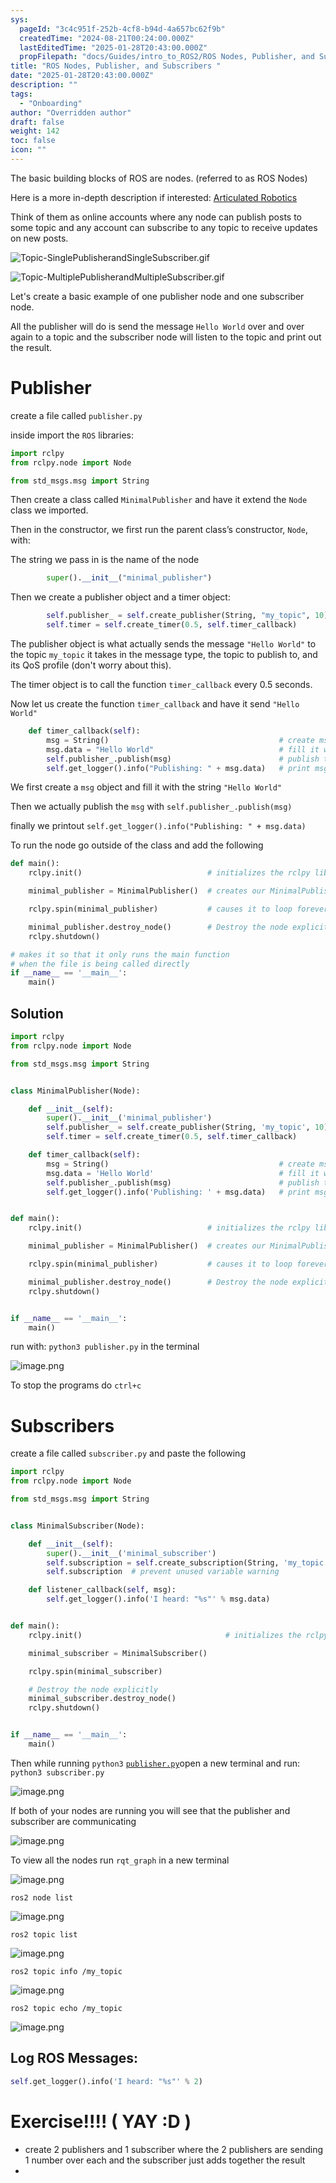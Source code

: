 ```yaml
---
sys:
  pageId: "3c4c951f-252b-4cf8-b94d-4a657bc62f9b"
  createdTime: "2024-08-21T00:24:00.000Z"
  lastEditedTime: "2025-01-28T20:43:00.000Z"
  propFilepath: "docs/Guides/intro_to_ROS2/ROS Nodes, Publisher, and Subscribers .md"
title: "ROS Nodes, Publisher, and Subscribers "
date: "2025-01-28T20:43:00.000Z"
description: ""
tags:
  - "Onboarding"
author: "Overridden author"
draft: false
weight: 142
toc: false
icon: ""
---
```


The basic building blocks of ROS are nodes. (referred to as ROS Nodes)

Here is a more in-depth description if interested: [Articulated Robotics](https://articulatedrobotics.xyz/tutorials/ready-for-ros/ros-overview#2-nodes)

Think of them as online accounts where any node can publish posts to some topic and any account can subscribe to any topic to receive updates on new posts.

![Topic-SinglePublisherandSingleSubscriber.gif](https://docs.ros.org/en/humble/_images/Topic-SinglePublisherandSingleSubscriber.gif)

![Topic-MultiplePublisherandMultipleSubscriber.gif](https://docs.ros.org/en/humble/_images/Topic-MultiplePublisherandMultipleSubscriber.gif)

Let's create a basic example of one publisher node and one subscriber node.

All the publisher will do is send the message `Hello World` over and over again to a topic and the subscriber node will listen to the topic and print out the result.

# Publisher

create a file called `publisher.py` 

inside import the `ROS` libraries:

```python
import rclpy
from rclpy.node import Node

from std_msgs.msg import String
```

Then create a class called `MinimalPublisher` and have it extend the `Node` class we imported.

Then in the constructor, we first run the parent class’s constructor, `Node`, with:

The string we pass in is the name of the node

```python
        super().__init__("minimal_publisher")
```

Then we create a publisher object and a timer object:

```python
        self.publisher_ = self.create_publisher(String, "my_topic", 10)
        self.timer = self.create_timer(0.5, self.timer_callback)
```

The publisher object is what actually sends the message `"Hello World"` to the topic `my_topic` it takes in the message type, the topic to publish to, and its QoS profile (don't worry about this).

The timer object is to call the function `timer_callback` every 0.5 seconds.

Now let us create the function `timer_callback` and have it send `"Hello World"`

```python
    def timer_callback(self):
        msg = String()                                      # create msg object
        msg.data = "Hello World"                            # fill it with data
        self.publisher_.publish(msg)                        # publish the message
        self.get_logger().info("Publishing: " + msg.data)   # print msg
```

We first create a `msg` object and fill it with the string `"Hello World"`

Then we actually publish the `msg` with `self.publisher_.publish(msg)`

finally we printout `self.get_logger().info("Publishing: " + msg.data)`

To run the node go outside of the class and add the following

```python
def main():
    rclpy.init()                            # initializes the rclpy library

    minimal_publisher = MinimalPublisher()  # creates our MinimalPublisher object

    rclpy.spin(minimal_publisher)           # causes it to loop forever

    minimal_publisher.destroy_node()        # Destroy the node explicitly
    rclpy.shutdown()

# makes it so that it only runs the main function
# when the file is being called directly
if __name__ == '__main__': 
    main()
```

## Solution

```python
import rclpy
from rclpy.node import Node

from std_msgs.msg import String


class MinimalPublisher(Node):

    def __init__(self):
        super().__init__('minimal_publisher')
        self.publisher_ = self.create_publisher(String, 'my_topic', 10)
        self.timer = self.create_timer(0.5, self.timer_callback)

    def timer_callback(self):
        msg = String()                                      # create msg object
        msg.data = 'Hello World'                            # fill it with data
        self.publisher_.publish(msg)                        # publish the message
        self.get_logger().info('Publishing: ' + msg.data)   # print msg


def main():
    rclpy.init()                            # initializes the rclpy library

    minimal_publisher = MinimalPublisher()  # creates our MinimalPublisher object

    rclpy.spin(minimal_publisher)           # causes it to loop forever

    minimal_publisher.destroy_node()        # Destroy the node explicitly
    rclpy.shutdown()


if __name__ == '__main__':
    main()
```

run with: `python3 publisher.py` in the terminal

![image.png](https://prod-files-secure.s3.us-west-2.amazonaws.com/d518164a-d88e-44d1-a4ee-3adb3bd8bce0/9214accb-ad5b-44f1-a31c-b3167c59138b/image.png?X-Amz-Algorithm=AWS4-HMAC-SHA256&X-Amz-Content-Sha256=UNSIGNED-PAYLOAD&X-Amz-Credential=ASIAZI2LB466UVK3ME77%2F20250329%2Fus-west-2%2Fs3%2Faws4_request&X-Amz-Date=20250329T140421Z&X-Amz-Expires=3600&X-Amz-Security-Token=IQoJb3JpZ2luX2VjEAwaCXVzLXdlc3QtMiJIMEYCIQC54IicMYZXkJ0WvXz8Rb%2FVG2Q4H8xQmmsj6ckNRwtJGAIhAKe0SUY11dHd3WEPk7vm0rVmz50jtMrG8ASNyvr27ZJeKv8DCHUQABoMNjM3NDIzMTgzODA1Igxe1MXwMrXh9I8aADAq3AMY1FM%2F5ii1sOYrMF2gLm0xKZo84VSM9E1vIlJ26otpNchsaHGFfBntB5rCx9StM%2FFdzxtMg1bciAOSKT9WZ%2BEPPvRbJ9NAcbXFOWmN2kRpuRG2YpDmPFg9%2Fs0cKPxGt5LRlf8lRx5YSPTJMuV7hk0dEZ0%2BLUyH%2BwqJmqnp%2BDESxpnFaur3bvC7aOz4sIM34QT8Ezn7rEZrM4xtcQlZPd7y7r9Gj3ZyKriJaZshwHvAZ3SMOzH%2BUj4wxLZjMKowufF3WL5owcl2HDXqa1hpKLOXXKlMrEq6k6tnq2yzSEQswJvSXllCt0KkT8u308jVubpujytaw1DyZI0fU5lFPkteQ%2FJf6mjGiuwzSBRJlF0bl0h%2BH8Yek43BOXJcSB4pz%2FQWJd2DQSNp344kTOggvDZRo1SEkUPNhpz2ZzXL0DjwyRpfO47gQUPtUukWoxM5zofmqceOlPICE6yYx1wGupNund7J3G0SwpNa%2BzL0%2FdJux8gCprpmE7bU9tGNtJryp%2FbKm1yxkBg9C949qP2%2BudhqRseOE8nv6DYPzsmjm1Dq%2F2SJ5eGgLb0btOboN3t5POg%2B7kEVz5xYBvyvNFukd%2FFfrP9jGsuIZeZJh8FVT5KJ2tO2HWxi7esIl5qC8jCOtZ%2B%2FBjqkAWYPg2gsZa2IA%2FpNCN1W4gqifPLqYHZ6IgIds%2B%2BIA20aNb7mQrKrlWJ4PtkcF%2Bn%2FOpNz%2BSAxn8dyBYedyz3p1dATImmCrxOW2RTkm0n6qDFAewpWG84NIJwNW9VhsONidjq46tlWCc3L%2FGDKW3CHpRBLkaI9yqEf%2Fi303sFbJdSli%2FKjtbiPa%2Bw5iykNxjC8Q03TGB7wvV6VvHC%2FXZiOMCAPyp4T&X-Amz-Signature=4f2479b0dfba77013ad4e2f49235af8a904b7578d32f271ba2f3c613d9587aa3&X-Amz-SignedHeaders=host&x-id=GetObject)

To stop the programs do `ctrl+c`

# Subscribers

create a file called `subscriber.py` and paste the following

```python
import rclpy
from rclpy.node import Node

from std_msgs.msg import String


class MinimalSubscriber(Node):

    def __init__(self):
        super().__init__('minimal_subscriber')
        self.subscription = self.create_subscription(String, 'my_topic', self.listener_callback, 10)
        self.subscription  # prevent unused variable warning

    def listener_callback(self, msg):
        self.get_logger().info('I heard: "%s"' % msg.data)


def main():
    rclpy.init()                                # initializes the rclpy library

    minimal_subscriber = MinimalSubscriber()

    rclpy.spin(minimal_subscriber)

    # Destroy the node explicitly
    minimal_subscriber.destroy_node()
    rclpy.shutdown()


if __name__ == '__main__':
    main()
```

Then while running `python3` [`publisher.py`](http://publisher.py/)open a new terminal and run: `python3 subscriber.py` 

![image.png](https://prod-files-secure.s3.us-west-2.amazonaws.com/d518164a-d88e-44d1-a4ee-3adb3bd8bce0/611fccf2-c738-4dbd-94e9-98f209092866/image.png?X-Amz-Algorithm=AWS4-HMAC-SHA256&X-Amz-Content-Sha256=UNSIGNED-PAYLOAD&X-Amz-Credential=ASIAZI2LB466UVK3ME77%2F20250329%2Fus-west-2%2Fs3%2Faws4_request&X-Amz-Date=20250329T140421Z&X-Amz-Expires=3600&X-Amz-Security-Token=IQoJb3JpZ2luX2VjEAwaCXVzLXdlc3QtMiJIMEYCIQC54IicMYZXkJ0WvXz8Rb%2FVG2Q4H8xQmmsj6ckNRwtJGAIhAKe0SUY11dHd3WEPk7vm0rVmz50jtMrG8ASNyvr27ZJeKv8DCHUQABoMNjM3NDIzMTgzODA1Igxe1MXwMrXh9I8aADAq3AMY1FM%2F5ii1sOYrMF2gLm0xKZo84VSM9E1vIlJ26otpNchsaHGFfBntB5rCx9StM%2FFdzxtMg1bciAOSKT9WZ%2BEPPvRbJ9NAcbXFOWmN2kRpuRG2YpDmPFg9%2Fs0cKPxGt5LRlf8lRx5YSPTJMuV7hk0dEZ0%2BLUyH%2BwqJmqnp%2BDESxpnFaur3bvC7aOz4sIM34QT8Ezn7rEZrM4xtcQlZPd7y7r9Gj3ZyKriJaZshwHvAZ3SMOzH%2BUj4wxLZjMKowufF3WL5owcl2HDXqa1hpKLOXXKlMrEq6k6tnq2yzSEQswJvSXllCt0KkT8u308jVubpujytaw1DyZI0fU5lFPkteQ%2FJf6mjGiuwzSBRJlF0bl0h%2BH8Yek43BOXJcSB4pz%2FQWJd2DQSNp344kTOggvDZRo1SEkUPNhpz2ZzXL0DjwyRpfO47gQUPtUukWoxM5zofmqceOlPICE6yYx1wGupNund7J3G0SwpNa%2BzL0%2FdJux8gCprpmE7bU9tGNtJryp%2FbKm1yxkBg9C949qP2%2BudhqRseOE8nv6DYPzsmjm1Dq%2F2SJ5eGgLb0btOboN3t5POg%2B7kEVz5xYBvyvNFukd%2FFfrP9jGsuIZeZJh8FVT5KJ2tO2HWxi7esIl5qC8jCOtZ%2B%2FBjqkAWYPg2gsZa2IA%2FpNCN1W4gqifPLqYHZ6IgIds%2B%2BIA20aNb7mQrKrlWJ4PtkcF%2Bn%2FOpNz%2BSAxn8dyBYedyz3p1dATImmCrxOW2RTkm0n6qDFAewpWG84NIJwNW9VhsONidjq46tlWCc3L%2FGDKW3CHpRBLkaI9yqEf%2Fi303sFbJdSli%2FKjtbiPa%2Bw5iykNxjC8Q03TGB7wvV6VvHC%2FXZiOMCAPyp4T&X-Amz-Signature=42b3dd221546f95c2788d04822d37d0179553ba51c0a754f9a04af52d3310ca0&X-Amz-SignedHeaders=host&x-id=GetObject)

If both of your nodes are running you will see that the publisher and subscriber are communicating

![image.png](https://prod-files-secure.s3.us-west-2.amazonaws.com/d518164a-d88e-44d1-a4ee-3adb3bd8bce0/eea428b5-1cf0-43bb-a30b-81cbaf6c5c78/image.png?X-Amz-Algorithm=AWS4-HMAC-SHA256&X-Amz-Content-Sha256=UNSIGNED-PAYLOAD&X-Amz-Credential=ASIAZI2LB466UVK3ME77%2F20250329%2Fus-west-2%2Fs3%2Faws4_request&X-Amz-Date=20250329T140421Z&X-Amz-Expires=3600&X-Amz-Security-Token=IQoJb3JpZ2luX2VjEAwaCXVzLXdlc3QtMiJIMEYCIQC54IicMYZXkJ0WvXz8Rb%2FVG2Q4H8xQmmsj6ckNRwtJGAIhAKe0SUY11dHd3WEPk7vm0rVmz50jtMrG8ASNyvr27ZJeKv8DCHUQABoMNjM3NDIzMTgzODA1Igxe1MXwMrXh9I8aADAq3AMY1FM%2F5ii1sOYrMF2gLm0xKZo84VSM9E1vIlJ26otpNchsaHGFfBntB5rCx9StM%2FFdzxtMg1bciAOSKT9WZ%2BEPPvRbJ9NAcbXFOWmN2kRpuRG2YpDmPFg9%2Fs0cKPxGt5LRlf8lRx5YSPTJMuV7hk0dEZ0%2BLUyH%2BwqJmqnp%2BDESxpnFaur3bvC7aOz4sIM34QT8Ezn7rEZrM4xtcQlZPd7y7r9Gj3ZyKriJaZshwHvAZ3SMOzH%2BUj4wxLZjMKowufF3WL5owcl2HDXqa1hpKLOXXKlMrEq6k6tnq2yzSEQswJvSXllCt0KkT8u308jVubpujytaw1DyZI0fU5lFPkteQ%2FJf6mjGiuwzSBRJlF0bl0h%2BH8Yek43BOXJcSB4pz%2FQWJd2DQSNp344kTOggvDZRo1SEkUPNhpz2ZzXL0DjwyRpfO47gQUPtUukWoxM5zofmqceOlPICE6yYx1wGupNund7J3G0SwpNa%2BzL0%2FdJux8gCprpmE7bU9tGNtJryp%2FbKm1yxkBg9C949qP2%2BudhqRseOE8nv6DYPzsmjm1Dq%2F2SJ5eGgLb0btOboN3t5POg%2B7kEVz5xYBvyvNFukd%2FFfrP9jGsuIZeZJh8FVT5KJ2tO2HWxi7esIl5qC8jCOtZ%2B%2FBjqkAWYPg2gsZa2IA%2FpNCN1W4gqifPLqYHZ6IgIds%2B%2BIA20aNb7mQrKrlWJ4PtkcF%2Bn%2FOpNz%2BSAxn8dyBYedyz3p1dATImmCrxOW2RTkm0n6qDFAewpWG84NIJwNW9VhsONidjq46tlWCc3L%2FGDKW3CHpRBLkaI9yqEf%2Fi303sFbJdSli%2FKjtbiPa%2Bw5iykNxjC8Q03TGB7wvV6VvHC%2FXZiOMCAPyp4T&X-Amz-Signature=d2686518760373811938df5328d2798af3801ba19b79fdbf05739de4f3d17538&X-Amz-SignedHeaders=host&x-id=GetObject)

To view all the nodes run `rqt_graph` in a new terminal

![image.png](https://prod-files-secure.s3.us-west-2.amazonaws.com/d518164a-d88e-44d1-a4ee-3adb3bd8bce0/1d98e964-4318-4d62-b5c4-8c8f78368598/image.png?X-Amz-Algorithm=AWS4-HMAC-SHA256&X-Amz-Content-Sha256=UNSIGNED-PAYLOAD&X-Amz-Credential=ASIAZI2LB466UVK3ME77%2F20250329%2Fus-west-2%2Fs3%2Faws4_request&X-Amz-Date=20250329T140421Z&X-Amz-Expires=3600&X-Amz-Security-Token=IQoJb3JpZ2luX2VjEAwaCXVzLXdlc3QtMiJIMEYCIQC54IicMYZXkJ0WvXz8Rb%2FVG2Q4H8xQmmsj6ckNRwtJGAIhAKe0SUY11dHd3WEPk7vm0rVmz50jtMrG8ASNyvr27ZJeKv8DCHUQABoMNjM3NDIzMTgzODA1Igxe1MXwMrXh9I8aADAq3AMY1FM%2F5ii1sOYrMF2gLm0xKZo84VSM9E1vIlJ26otpNchsaHGFfBntB5rCx9StM%2FFdzxtMg1bciAOSKT9WZ%2BEPPvRbJ9NAcbXFOWmN2kRpuRG2YpDmPFg9%2Fs0cKPxGt5LRlf8lRx5YSPTJMuV7hk0dEZ0%2BLUyH%2BwqJmqnp%2BDESxpnFaur3bvC7aOz4sIM34QT8Ezn7rEZrM4xtcQlZPd7y7r9Gj3ZyKriJaZshwHvAZ3SMOzH%2BUj4wxLZjMKowufF3WL5owcl2HDXqa1hpKLOXXKlMrEq6k6tnq2yzSEQswJvSXllCt0KkT8u308jVubpujytaw1DyZI0fU5lFPkteQ%2FJf6mjGiuwzSBRJlF0bl0h%2BH8Yek43BOXJcSB4pz%2FQWJd2DQSNp344kTOggvDZRo1SEkUPNhpz2ZzXL0DjwyRpfO47gQUPtUukWoxM5zofmqceOlPICE6yYx1wGupNund7J3G0SwpNa%2BzL0%2FdJux8gCprpmE7bU9tGNtJryp%2FbKm1yxkBg9C949qP2%2BudhqRseOE8nv6DYPzsmjm1Dq%2F2SJ5eGgLb0btOboN3t5POg%2B7kEVz5xYBvyvNFukd%2FFfrP9jGsuIZeZJh8FVT5KJ2tO2HWxi7esIl5qC8jCOtZ%2B%2FBjqkAWYPg2gsZa2IA%2FpNCN1W4gqifPLqYHZ6IgIds%2B%2BIA20aNb7mQrKrlWJ4PtkcF%2Bn%2FOpNz%2BSAxn8dyBYedyz3p1dATImmCrxOW2RTkm0n6qDFAewpWG84NIJwNW9VhsONidjq46tlWCc3L%2FGDKW3CHpRBLkaI9yqEf%2Fi303sFbJdSli%2FKjtbiPa%2Bw5iykNxjC8Q03TGB7wvV6VvHC%2FXZiOMCAPyp4T&X-Amz-Signature=77115ac941cfb8a363097a92dc5124c7de648c244225c321eac6aabac9eee321&X-Amz-SignedHeaders=host&x-id=GetObject)

`ros2 node list`

![image.png](https://prod-files-secure.s3.us-west-2.amazonaws.com/d518164a-d88e-44d1-a4ee-3adb3bd8bce0/680ac8cf-e6d9-4164-9ece-5b9a6fccffee/image.png?X-Amz-Algorithm=AWS4-HMAC-SHA256&X-Amz-Content-Sha256=UNSIGNED-PAYLOAD&X-Amz-Credential=ASIAZI2LB466UVK3ME77%2F20250329%2Fus-west-2%2Fs3%2Faws4_request&X-Amz-Date=20250329T140421Z&X-Amz-Expires=3600&X-Amz-Security-Token=IQoJb3JpZ2luX2VjEAwaCXVzLXdlc3QtMiJIMEYCIQC54IicMYZXkJ0WvXz8Rb%2FVG2Q4H8xQmmsj6ckNRwtJGAIhAKe0SUY11dHd3WEPk7vm0rVmz50jtMrG8ASNyvr27ZJeKv8DCHUQABoMNjM3NDIzMTgzODA1Igxe1MXwMrXh9I8aADAq3AMY1FM%2F5ii1sOYrMF2gLm0xKZo84VSM9E1vIlJ26otpNchsaHGFfBntB5rCx9StM%2FFdzxtMg1bciAOSKT9WZ%2BEPPvRbJ9NAcbXFOWmN2kRpuRG2YpDmPFg9%2Fs0cKPxGt5LRlf8lRx5YSPTJMuV7hk0dEZ0%2BLUyH%2BwqJmqnp%2BDESxpnFaur3bvC7aOz4sIM34QT8Ezn7rEZrM4xtcQlZPd7y7r9Gj3ZyKriJaZshwHvAZ3SMOzH%2BUj4wxLZjMKowufF3WL5owcl2HDXqa1hpKLOXXKlMrEq6k6tnq2yzSEQswJvSXllCt0KkT8u308jVubpujytaw1DyZI0fU5lFPkteQ%2FJf6mjGiuwzSBRJlF0bl0h%2BH8Yek43BOXJcSB4pz%2FQWJd2DQSNp344kTOggvDZRo1SEkUPNhpz2ZzXL0DjwyRpfO47gQUPtUukWoxM5zofmqceOlPICE6yYx1wGupNund7J3G0SwpNa%2BzL0%2FdJux8gCprpmE7bU9tGNtJryp%2FbKm1yxkBg9C949qP2%2BudhqRseOE8nv6DYPzsmjm1Dq%2F2SJ5eGgLb0btOboN3t5POg%2B7kEVz5xYBvyvNFukd%2FFfrP9jGsuIZeZJh8FVT5KJ2tO2HWxi7esIl5qC8jCOtZ%2B%2FBjqkAWYPg2gsZa2IA%2FpNCN1W4gqifPLqYHZ6IgIds%2B%2BIA20aNb7mQrKrlWJ4PtkcF%2Bn%2FOpNz%2BSAxn8dyBYedyz3p1dATImmCrxOW2RTkm0n6qDFAewpWG84NIJwNW9VhsONidjq46tlWCc3L%2FGDKW3CHpRBLkaI9yqEf%2Fi303sFbJdSli%2FKjtbiPa%2Bw5iykNxjC8Q03TGB7wvV6VvHC%2FXZiOMCAPyp4T&X-Amz-Signature=0129c0cc303a996e9402762c8ad59ba51e6571cb284ae80b7f23b952328edcd0&X-Amz-SignedHeaders=host&x-id=GetObject)

`ros2 topic list`

![image.png](https://prod-files-secure.s3.us-west-2.amazonaws.com/d518164a-d88e-44d1-a4ee-3adb3bd8bce0/eee2ebe1-27ef-4a4a-96fb-2ca54126fb29/image.png?X-Amz-Algorithm=AWS4-HMAC-SHA256&X-Amz-Content-Sha256=UNSIGNED-PAYLOAD&X-Amz-Credential=ASIAZI2LB466UVK3ME77%2F20250329%2Fus-west-2%2Fs3%2Faws4_request&X-Amz-Date=20250329T140421Z&X-Amz-Expires=3600&X-Amz-Security-Token=IQoJb3JpZ2luX2VjEAwaCXVzLXdlc3QtMiJIMEYCIQC54IicMYZXkJ0WvXz8Rb%2FVG2Q4H8xQmmsj6ckNRwtJGAIhAKe0SUY11dHd3WEPk7vm0rVmz50jtMrG8ASNyvr27ZJeKv8DCHUQABoMNjM3NDIzMTgzODA1Igxe1MXwMrXh9I8aADAq3AMY1FM%2F5ii1sOYrMF2gLm0xKZo84VSM9E1vIlJ26otpNchsaHGFfBntB5rCx9StM%2FFdzxtMg1bciAOSKT9WZ%2BEPPvRbJ9NAcbXFOWmN2kRpuRG2YpDmPFg9%2Fs0cKPxGt5LRlf8lRx5YSPTJMuV7hk0dEZ0%2BLUyH%2BwqJmqnp%2BDESxpnFaur3bvC7aOz4sIM34QT8Ezn7rEZrM4xtcQlZPd7y7r9Gj3ZyKriJaZshwHvAZ3SMOzH%2BUj4wxLZjMKowufF3WL5owcl2HDXqa1hpKLOXXKlMrEq6k6tnq2yzSEQswJvSXllCt0KkT8u308jVubpujytaw1DyZI0fU5lFPkteQ%2FJf6mjGiuwzSBRJlF0bl0h%2BH8Yek43BOXJcSB4pz%2FQWJd2DQSNp344kTOggvDZRo1SEkUPNhpz2ZzXL0DjwyRpfO47gQUPtUukWoxM5zofmqceOlPICE6yYx1wGupNund7J3G0SwpNa%2BzL0%2FdJux8gCprpmE7bU9tGNtJryp%2FbKm1yxkBg9C949qP2%2BudhqRseOE8nv6DYPzsmjm1Dq%2F2SJ5eGgLb0btOboN3t5POg%2B7kEVz5xYBvyvNFukd%2FFfrP9jGsuIZeZJh8FVT5KJ2tO2HWxi7esIl5qC8jCOtZ%2B%2FBjqkAWYPg2gsZa2IA%2FpNCN1W4gqifPLqYHZ6IgIds%2B%2BIA20aNb7mQrKrlWJ4PtkcF%2Bn%2FOpNz%2BSAxn8dyBYedyz3p1dATImmCrxOW2RTkm0n6qDFAewpWG84NIJwNW9VhsONidjq46tlWCc3L%2FGDKW3CHpRBLkaI9yqEf%2Fi303sFbJdSli%2FKjtbiPa%2Bw5iykNxjC8Q03TGB7wvV6VvHC%2FXZiOMCAPyp4T&X-Amz-Signature=46ab3a3683fd1cdc7a006c5af7979c1981e3e18de664b9065f153d3c59038cd6&X-Amz-SignedHeaders=host&x-id=GetObject)

`ros2 topic info /my_topic`

![image.png](https://prod-files-secure.s3.us-west-2.amazonaws.com/d518164a-d88e-44d1-a4ee-3adb3bd8bce0/6288ef12-cb9e-406f-b9eb-65feed3a9011/image.png?X-Amz-Algorithm=AWS4-HMAC-SHA256&X-Amz-Content-Sha256=UNSIGNED-PAYLOAD&X-Amz-Credential=ASIAZI2LB466UVK3ME77%2F20250329%2Fus-west-2%2Fs3%2Faws4_request&X-Amz-Date=20250329T140421Z&X-Amz-Expires=3600&X-Amz-Security-Token=IQoJb3JpZ2luX2VjEAwaCXVzLXdlc3QtMiJIMEYCIQC54IicMYZXkJ0WvXz8Rb%2FVG2Q4H8xQmmsj6ckNRwtJGAIhAKe0SUY11dHd3WEPk7vm0rVmz50jtMrG8ASNyvr27ZJeKv8DCHUQABoMNjM3NDIzMTgzODA1Igxe1MXwMrXh9I8aADAq3AMY1FM%2F5ii1sOYrMF2gLm0xKZo84VSM9E1vIlJ26otpNchsaHGFfBntB5rCx9StM%2FFdzxtMg1bciAOSKT9WZ%2BEPPvRbJ9NAcbXFOWmN2kRpuRG2YpDmPFg9%2Fs0cKPxGt5LRlf8lRx5YSPTJMuV7hk0dEZ0%2BLUyH%2BwqJmqnp%2BDESxpnFaur3bvC7aOz4sIM34QT8Ezn7rEZrM4xtcQlZPd7y7r9Gj3ZyKriJaZshwHvAZ3SMOzH%2BUj4wxLZjMKowufF3WL5owcl2HDXqa1hpKLOXXKlMrEq6k6tnq2yzSEQswJvSXllCt0KkT8u308jVubpujytaw1DyZI0fU5lFPkteQ%2FJf6mjGiuwzSBRJlF0bl0h%2BH8Yek43BOXJcSB4pz%2FQWJd2DQSNp344kTOggvDZRo1SEkUPNhpz2ZzXL0DjwyRpfO47gQUPtUukWoxM5zofmqceOlPICE6yYx1wGupNund7J3G0SwpNa%2BzL0%2FdJux8gCprpmE7bU9tGNtJryp%2FbKm1yxkBg9C949qP2%2BudhqRseOE8nv6DYPzsmjm1Dq%2F2SJ5eGgLb0btOboN3t5POg%2B7kEVz5xYBvyvNFukd%2FFfrP9jGsuIZeZJh8FVT5KJ2tO2HWxi7esIl5qC8jCOtZ%2B%2FBjqkAWYPg2gsZa2IA%2FpNCN1W4gqifPLqYHZ6IgIds%2B%2BIA20aNb7mQrKrlWJ4PtkcF%2Bn%2FOpNz%2BSAxn8dyBYedyz3p1dATImmCrxOW2RTkm0n6qDFAewpWG84NIJwNW9VhsONidjq46tlWCc3L%2FGDKW3CHpRBLkaI9yqEf%2Fi303sFbJdSli%2FKjtbiPa%2Bw5iykNxjC8Q03TGB7wvV6VvHC%2FXZiOMCAPyp4T&X-Amz-Signature=a506fdaf904a88832f56b4d550145dafe63a07b22c63fd90caa8d29dff07775f&X-Amz-SignedHeaders=host&x-id=GetObject)

`ros2 topic echo /my_topic`

![image.png](https://prod-files-secure.s3.us-west-2.amazonaws.com/d518164a-d88e-44d1-a4ee-3adb3bd8bce0/0a6fcb4d-422d-4a6c-a803-749ef4adf2c6/image.png?X-Amz-Algorithm=AWS4-HMAC-SHA256&X-Amz-Content-Sha256=UNSIGNED-PAYLOAD&X-Amz-Credential=ASIAZI2LB466UVK3ME77%2F20250329%2Fus-west-2%2Fs3%2Faws4_request&X-Amz-Date=20250329T140421Z&X-Amz-Expires=3600&X-Amz-Security-Token=IQoJb3JpZ2luX2VjEAwaCXVzLXdlc3QtMiJIMEYCIQC54IicMYZXkJ0WvXz8Rb%2FVG2Q4H8xQmmsj6ckNRwtJGAIhAKe0SUY11dHd3WEPk7vm0rVmz50jtMrG8ASNyvr27ZJeKv8DCHUQABoMNjM3NDIzMTgzODA1Igxe1MXwMrXh9I8aADAq3AMY1FM%2F5ii1sOYrMF2gLm0xKZo84VSM9E1vIlJ26otpNchsaHGFfBntB5rCx9StM%2FFdzxtMg1bciAOSKT9WZ%2BEPPvRbJ9NAcbXFOWmN2kRpuRG2YpDmPFg9%2Fs0cKPxGt5LRlf8lRx5YSPTJMuV7hk0dEZ0%2BLUyH%2BwqJmqnp%2BDESxpnFaur3bvC7aOz4sIM34QT8Ezn7rEZrM4xtcQlZPd7y7r9Gj3ZyKriJaZshwHvAZ3SMOzH%2BUj4wxLZjMKowufF3WL5owcl2HDXqa1hpKLOXXKlMrEq6k6tnq2yzSEQswJvSXllCt0KkT8u308jVubpujytaw1DyZI0fU5lFPkteQ%2FJf6mjGiuwzSBRJlF0bl0h%2BH8Yek43BOXJcSB4pz%2FQWJd2DQSNp344kTOggvDZRo1SEkUPNhpz2ZzXL0DjwyRpfO47gQUPtUukWoxM5zofmqceOlPICE6yYx1wGupNund7J3G0SwpNa%2BzL0%2FdJux8gCprpmE7bU9tGNtJryp%2FbKm1yxkBg9C949qP2%2BudhqRseOE8nv6DYPzsmjm1Dq%2F2SJ5eGgLb0btOboN3t5POg%2B7kEVz5xYBvyvNFukd%2FFfrP9jGsuIZeZJh8FVT5KJ2tO2HWxi7esIl5qC8jCOtZ%2B%2FBjqkAWYPg2gsZa2IA%2FpNCN1W4gqifPLqYHZ6IgIds%2B%2BIA20aNb7mQrKrlWJ4PtkcF%2Bn%2FOpNz%2BSAxn8dyBYedyz3p1dATImmCrxOW2RTkm0n6qDFAewpWG84NIJwNW9VhsONidjq46tlWCc3L%2FGDKW3CHpRBLkaI9yqEf%2Fi303sFbJdSli%2FKjtbiPa%2Bw5iykNxjC8Q03TGB7wvV6VvHC%2FXZiOMCAPyp4T&X-Amz-Signature=97cfaf41fc87df7a2c0e3825c249906ce39d58ff9afd55d14680d93e25ebc140&X-Amz-SignedHeaders=host&x-id=GetObject)

## Log ROS Messages:

```python
self.get_logger().info('I heard: "%s"' % 2)
```

# Exercise!!!! ( YAY :D )

- create 2 publishers and 1 subscriber where the 2 publishers are sending 1 number over each and the subscriber just adds together the result
- 
